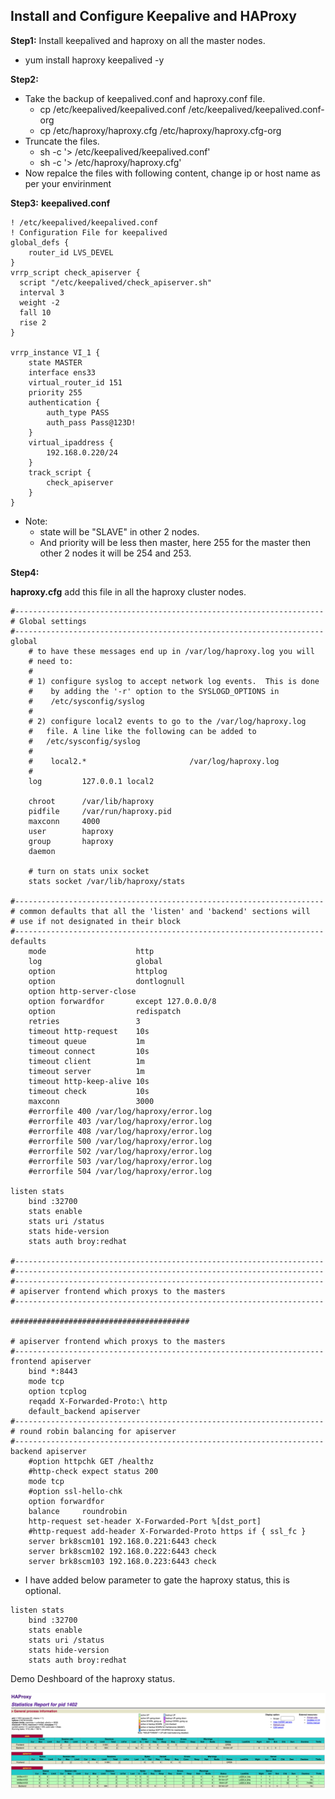 ## Install and Configure Keepalive and HAProxy

**Step1:** Install keepalived and haproxy on all the master nodes.

- yum install haproxy keepalived -y

**Step2:**
- Take the backup of keepalived.conf and haproxy.conf file.
  - cp /etc/keepalived/keepalived.conf /etc/keepalived/keepalived.conf-org
  - cp /etc/haproxy/haproxy.cfg /etc/haproxy/haproxy.cfg-org
- Truncate the files.
  - sh -c '> /etc/keepalived/keepalived.conf'
  - sh -c '> /etc/haproxy/haproxy.cfg'
- Now repalce the files with following content, change ip or host name as per your envirinment

**Step3:**
**keepalived.conf**

```
! /etc/keepalived/keepalived.conf
! Configuration File for keepalived
global_defs {
    router_id LVS_DEVEL
}
vrrp_script check_apiserver {
  script "/etc/keepalived/check_apiserver.sh"
  interval 3
  weight -2
  fall 10
  rise 2
}

vrrp_instance VI_1 {
    state MASTER
    interface ens33
    virtual_router_id 151
    priority 255
    authentication {
        auth_type PASS
        auth_pass Pass@123D!
    }
    virtual_ipaddress {
        192.168.0.220/24
    }
    track_script {
        check_apiserver
    }
}

```

 - Note: 
    - state will be "SLAVE" in other 2 nodes.
    - And priority will be less then master, here 255 for the master then other 2 nodes it will be 254 and 253.
 
 **Step4:**
 
**haproxy.cfg** add this file in all the haproxy cluster nodes.

```
#---------------------------------------------------------------------
# Global settings
#---------------------------------------------------------------------
global
    # to have these messages end up in /var/log/haproxy.log you will
    # need to:
    #
    # 1) configure syslog to accept network log events.  This is done
    #    by adding the '-r' option to the SYSLOGD_OPTIONS in
    #    /etc/sysconfig/syslog
    #
    # 2) configure local2 events to go to the /var/log/haproxy.log
    #   file. A line like the following can be added to
    #   /etc/sysconfig/syslog
    #
    #    local2.*                       /var/log/haproxy.log
    #
    log         127.0.0.1 local2

    chroot      /var/lib/haproxy
    pidfile     /var/run/haproxy.pid
    maxconn     4000
    user        haproxy
    group       haproxy
    daemon

    # turn on stats unix socket
    stats socket /var/lib/haproxy/stats

#---------------------------------------------------------------------
# common defaults that all the 'listen' and 'backend' sections will
# use if not designated in their block
#---------------------------------------------------------------------
defaults
    mode                    http
    log                     global
    option                  httplog
    option                  dontlognull
    option http-server-close
    option forwardfor       except 127.0.0.0/8
    option                  redispatch
    retries                 3
    timeout http-request    10s
    timeout queue           1m
    timeout connect         10s
    timeout client          1m
    timeout server          1m
    timeout http-keep-alive 10s
    timeout check           10s
    maxconn                 3000
    #errorfile 400 /var/log/haproxy/error.log
    #errorfile 403 /var/log/haproxy/error.log
    #errorfile 408 /var/log/haproxy/error.log
    #errorfile 500 /var/log/haproxy/error.log
    #errorfile 502 /var/log/haproxy/error.log
    #errorfile 503 /var/log/haproxy/error.log
    #errorfile 504 /var/log/haproxy/error.log

listen stats
    bind :32700
    stats enable
    stats uri /status
    stats hide-version
    stats auth broy:redhat

#---------------------------------------------------------------------
#---------------------------------------------------------------------
#---------------------------------------------------------------------
# apiserver frontend which proxys to the masters
#---------------------------------------------------------------------

########################################

# apiserver frontend which proxys to the masters
#---------------------------------------------------------------------
frontend apiserver
    bind *:8443
    mode tcp
    option tcplog
    reqadd X-Forwarded-Proto:\ http
    default_backend apiserver
#---------------------------------------------------------------------
# round robin balancing for apiserver
#---------------------------------------------------------------------
backend apiserver
    #option httpchk GET /healthz
    #http-check expect status 200
    mode tcp
    #option ssl-hello-chk
    option forwardfor
    balance     roundrobin
    http-request set-header X-Forwarded-Port %[dst_port]
    #http-request add-header X-Forwarded-Proto https if { ssl_fc }
    server brk8scm101 192.168.0.221:6443 check
    server brk8scm102 192.168.0.222:6443 check
    server brk8scm103 192.168.0.223:6443 check

```
- I have added below parameter to gate the haproxy status, this is optional.

```
listen stats
    bind :32700
    stats enable
    stats uri /status
    stats hide-version
    stats auth broy:redhat
```
Demo Deshboard of the haproxy status.

![HAPROXY-Status-Dashboard](https://github.com/bishnuroy/Kubernetes/blob/master/k8s_ha_setup/haproxy_status.png)






